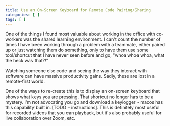```yaml
---
title: Use an On-Screen Keyboard for Remote Code Pairing/Sharing
categories: [ ]
tags: [ ]
---
```


One of the things I found most valuable about working in the office with
co-workers was the shared learning environment. I can't count the number of
times I have been working through a problem with a teammate, either paired up
or just watching them do something, only to have them use some tool/shortcut
that I have never seen before and go, "whoa whoa whoa, what the heck was
that?!"

Watching someone else code and seeing the way they interact with software can
have massive productivity gains. Sadly, these are lost in a remote-first world. 

One of the ways to re-create this is to display an on-screen keyboard that
shows what keys you are pressing. That shortcut no longer has to be a mystery.
I'm not advocating you go and download a keylogger - macos has this capability
built in. [TODO - instructions]. This is definitely most useful for recorded
videos that you can playback, but it's also probably useful for live
collaboration over Zoom, etc.


